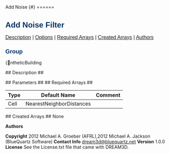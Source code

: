 
<html>
<head>
<meta name="qrichtext" content="1" />
<style type="text/css">
h1.pHeading1 { color: #003366; font-family: Arial, Verdana, Helvetica, sans-serif; font-size: x-large; font-weight: bold; text-align: left }
h2.pHeading2 { color: #003366; font-family: Arial, Verdana, Helvetica, sans-serif; font-size: large; font-weight: bold; text-align: left }
p.pBody { font-family: Arial, Verdana, Helvetica, sans-serif; font-size: medium; text-align: left }
p.pCellBody { font-family: Arial, Verdana, Helvetica, sans-serif; font-size: medium; text-align: left }
#footer
{
   font-family: Arial, Verdana, Helvetica, sans-serif;
   font-color:Blue;
   font-size:small;
   background-color:#CCCCCC;
   padding:0pt;
   position:fixed;
   bottom:1%;
   left:1%;
   width:98%;
}
</style>Add Noise {#}
======
<h1 class="pHeading1">Add Noise Filter</h1>
<p class="pCellBody">
<a href="../SytheticBuildingFilters/AddNoise.html#wp2">Description</a>
| <a href="../SytheticBuildingFilters/AddNoise.html#wp3">Options</a>
| <a href="../SytheticBuildingFilters/AddNoise.html#wp4">Required Arrays</a>
| <a href="../SytheticBuildingFilters/AddNoise.html#wp5">Created Arrays</a>
| <a href="../SytheticBuildingFilters/AddNoise.html#wp1">Authors</a> 

<a name="wp7"></a>
<h2 class="pHeading2">Group</h2>
{ntheticBuilding

<a name="wp2"> </a>## Description ##


<a name="wp3"> </a>## Parameters ##
<a name="wp4"> </a>## Required Arrays ##

| Type | Default Name | Comment |
|------|--------------|---------|
| Cell | NearestNeighborDistances |  |

<a name="wp5"> </a>## Created Arrays ##
None



<a name="wp1"> </a>**Authors**

**Copyright** 2012 Michael A. Groeber (AFRL),2012 Michael A. Jackson (BlueQuartz Software)
**Contact Info** dream3d@bluequartz.net
**Version** 1.0.0
**License**  See the License.txt file that came with DREAM3D.
</body>
</html>
